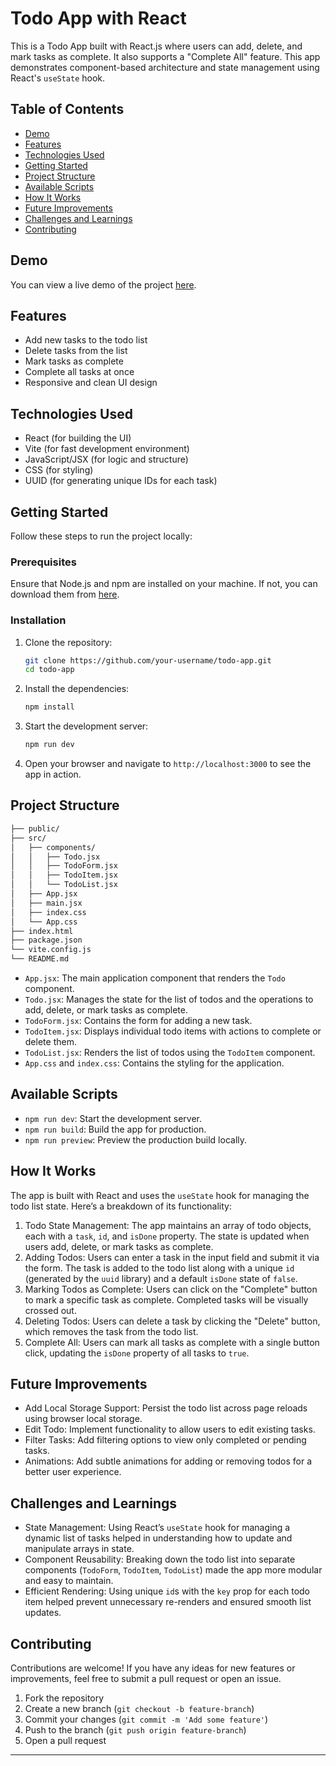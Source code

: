 # Todo App with React

This is a Todo App built with React.js where users can add, delete, and mark tasks as complete. It also supports a "Complete All" feature. This app demonstrates component-based architecture and state management using React's `useState` hook.

## Table of Contents

- [Demo](#demo)
- [Features](#features)
- [Technologies Used](#technologies-used)
- [Getting Started](#getting-started)
- [Project Structure](#project-structure)
- [Available Scripts](#available-scripts)
- [How It Works](#how-it-works)
- [Future Improvements](#future-improvements)
- [Challenges and Learnings](#challenges-and-learnings)
- [Contributing](#contributing)

## Demo

You can view a live demo of the project [here](#).

## Features

- Add new tasks to the todo list
- Delete tasks from the list
- Mark tasks as complete
- Complete all tasks at once
- Responsive and clean UI design

## Technologies Used

- React (for building the UI)
- Vite (for fast development environment)
- JavaScript/JSX (for logic and structure)
- CSS (for styling)
- UUID (for generating unique IDs for each task)

## Getting Started

Follow these steps to run the project locally:

### Prerequisites

Ensure that Node.js and npm are installed on your machine. If not, you can download them from [here](https://nodejs.org/).

### Installation

1. Clone the repository:

   ```bash
   git clone https://github.com/your-username/todo-app.git
   cd todo-app
   ```

2. Install the dependencies:

   ```bash
   npm install
   ```

3. Start the development server:

   ```bash
   npm run dev
   ```

4. Open your browser and navigate to `http://localhost:3000` to see the app in action.

## Project Structure

```bash
├── public/
├── src/
│   ├── components/
│   │   ├── Todo.jsx
│   │   ├── TodoForm.jsx
│   │   ├── TodoItem.jsx
│   │   └── TodoList.jsx
│   ├── App.jsx
│   ├── main.jsx
│   ├── index.css
│   └── App.css
├── index.html
├── package.json
└── vite.config.js
└── README.md
```

- `App.jsx`: The main application component that renders the `Todo` component.
- `Todo.jsx`: Manages the state for the list of todos and the operations to add, delete, or mark tasks as complete.
- `TodoForm.jsx`: Contains the form for adding a new task.
- `TodoItem.jsx`: Displays individual todo items with actions to complete or delete them.
- `TodoList.jsx`: Renders the list of todos using the `TodoItem` component.
- `App.css` and `index.css`: Contains the styling for the application.

## Available Scripts

- `npm run dev`: Start the development server.
- `npm run build`: Build the app for production.
- `npm run preview`: Preview the production build locally.

## How It Works

The app is built with React and uses the `useState` hook for managing the todo list state. Here’s a breakdown of its functionality:

1. Todo State Management: The app maintains an array of todo objects, each with a `task`, `id`, and `isDone` property. The state is updated when users add, delete, or mark tasks as complete.
2. Adding Todos: Users can enter a task in the input field and submit it via the form. The task is added to the todo list along with a unique `id` (generated by the `uuid` library) and a default `isDone` state of `false`.
3. Marking Todos as Complete: Users can click on the "Complete" button to mark a specific task as complete. Completed tasks will be visually crossed out.
4. Deleting Todos: Users can delete a task by clicking the "Delete" button, which removes the task from the todo list.
5. Complete All: Users can mark all tasks as complete with a single button click, updating the `isDone` property of all tasks to `true`.

## Future Improvements

- Add Local Storage Support: Persist the todo list across page reloads using browser local storage.
- Edit Todo: Implement functionality to allow users to edit existing tasks.
- Filter Tasks: Add filtering options to view only completed or pending tasks.
- Animations: Add subtle animations for adding or removing todos for a better user experience.

## Challenges and Learnings

- State Management: Using React’s `useState` hook for managing a dynamic list of tasks helped in understanding how to update and manipulate arrays in state.
- Component Reusability: Breaking down the todo list into separate components (`TodoForm`, `TodoItem`, `TodoList`) made the app more modular and easy to maintain.
- Efficient Rendering: Using unique `id`s with the `key` prop for each todo item helped prevent unnecessary re-renders and ensured smooth list updates.

## Contributing

Contributions are welcome! If you have any ideas for new features or improvements, feel free to submit a pull request or open an issue.

1. Fork the repository
2. Create a new branch (`git checkout -b feature-branch`)
3. Commit your changes (`git commit -m 'Add some feature'`)
4. Push to the branch (`git push origin feature-branch`)
5. Open a pull request

---
